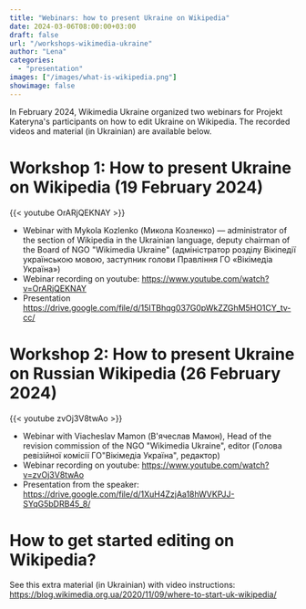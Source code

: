 ```yaml
---
title: "Webinars: how to present Ukraine on Wikipedia" 
date: 2024-03-06T08:00:00+03:00
draft: false
url: "/workshops-wikimedia-ukraine"
author: "Lena"
categories: 
  - "presentation"
images: ["/images/what-is-wikipedia.png"]
showimage: false
---
```


In February 2024, Wikimedia Ukraine organized two webinars for Projekt Kateryna's participants on how to edit Ukraine on Wikipedia. The recorded videos and material (in Ukrainian) are available below.

# Workshop 1: How to present Ukraine on Wikipedia (19 February 2024)
{{< youtube OrARjQEKNAY >}}
* Webinar with Mykola Kozlenko (Микола Козленко) — administrator of the section of Wikipedia in the Ukrainian language, deputy chairman of the Board of  NGO "Wikimedia Ukraine" (адміністратор розділу Вікіпедії українською мовою, заступник голови Правління  ГО «Вікімедіа Україна»)
* Webinar recording on youtube: https://www.youtube.com/watch?v=OrARjQEKNAY
* Presentation https://drive.google.com/file/d/15ITBhqg037G0pWkZZGhM5HO1CY_tv-cc/

# Workshop 2: How to present Ukraine on Russian Wikipedia (26 February 2024)
{{< youtube zvOj3V8twAo >}}
* Webinar with Viacheslav Mamon (В'ячеслав Мамон), Head of the revision commission of the NGO "Wikimedia Ukraine", editor (Голова ревізійної комісії  ГО"Вікімедіа Україна", редактор)
* Webinar recording on youtube: https://www.youtube.com/watch?v=zvOj3V8twAo
* Presentation from the speaker: https://drive.google.com/file/d/1XuH4ZzjAa18hWVKPJJ-SYqG5bDRB45_8/

# How to get started editing on Wikipedia? 
See this extra material (in Ukrainian) with video instructions: https://blog.wikimedia.org.ua/2020/11/09/where-to-start-uk-wikipedia/

